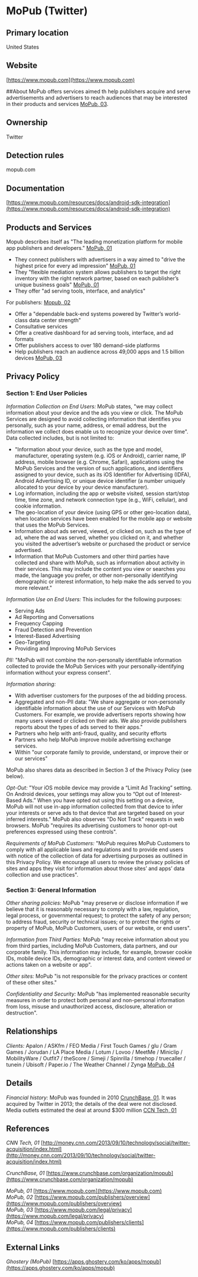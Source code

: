 # MoPub (Twitter)

## Primary location
United States

## Website
[https://www.mopub.com](https://www.mopub.com)

##About
MoPub offers services aimed th help publishers acquire and serve advertisements and advertisers to reach audiences that may be interested in their products and services [MoPub, 03](https://www.mopub.com/legal/privacy).

## Ownership
Twitter

## Detection rules
mopub\.com

## Documentation
[https://www.mopub.com/resources/docs/android-sdk-integration](https://www.mopub.com/resources/docs/android-sdk-integration)

## Products and Services
Mopub describes itself as "The leading monetization platform for mobile app publishers and developers."  [MoPub, 01](https://www.mopub.com)  

* They connect publishers with advertisers in a way aimed to "drive the highest price for every ad impression" [MoPub, 01](https://www.mopub.com)
* They "flexible mediation system allows publishers to target the right inventory with the right network partner, based on each publisher’s unique business goals" [MoPub, 01](https://www.mopub.com)
* They offer "ad serving tools, interface, and analytics"

For publishers:  [Mopub, 02](https://www.mopub.com/publishers/overview)
* Offer a "dependable back-end systems powered by Twitter’s world-class data center strength"
* Consultative services
* Offer a creative dashboard for ad serving tools, interface, and ad formats
* Offer publishers access to over 180 demand-side platforms
* Help publishers reach an audience across 49,000 apps and 1.5 billion devices [MoPub, 03](https://www.mopub.com/dsp/overview)

## Privacy Policy

### Section 1: End User Policies
_Information Collection on End Users:_ MoPub states, "we may collect information about your device and the ads you view or click. The MoPub Services are designed to avoid collecting information that identifies you personally, such as your name, address, or email address, but the information we collect does enable us to recognize your device over time". Data collected includes, but is not limited to:

* "Information about your device, such as the type and model, manufacturer, operating system (e.g. iOS or Android), carrier name, IP address, mobile browser (e.g. Chrome, Safari), applications using the MoPub Services and the version of such applications, and identifiers assigned to your device, such as its iOS Identifier for Advertising (IDFA), Android Advertising ID, or unique device identifier (a number uniquely allocated to your device by your device manufacturer).
* Log information, including the app or website visited, session start/stop time, time zone, and network connection type (e.g., WiFi, cellular), and cookie information.
* The geo-location of your device (using GPS or other geo-location data), when location services have been enabled for the mobile app or website that uses the MoPub Services.
* Information about ads served, viewed, or clicked on, such as the type of ad, where the ad was served, whether you clicked on it, and whether you visited the advertiser’s website or purchased the product or service advertised.
* Information that MoPub Customers and other third parties have collected and share with MoPub, such as information about activity in their services. This may include the content you view or searches you made, the language you prefer, or other non-personally identifying demographic or interest information, to help make the ads served to you more relevant."  

_Information Use on End Users:_ This includes for the following purposes:

* Serving Ads
* Ad Reporting and Conversations
* Frequency Capping
* Fraud Detection and Prevention
* Interest-Based Advertising
* Geo-Targeting
* Providing and Improving MoPub Services

_PII:_ "MoPub will not combine the non-personally identifiable information collected to provide the MoPub Services with your personally-identifying information without your express consent".  

_Information sharing:_  

* With advertiser customers for the purposes of the ad bidding process.
* Aggregated and non-PII data: "We share aggregate or non-personally identifiable information about the use of our Services with MoPub Customers. For example, we provide advertisers reports showing how many users viewed or clicked on their ads. We also provide publishers reports about the types of ads served to their apps."
* Partners who help with anti-fraud, quality, and security efforts
* Partners who help MoPub improve mobile advertising exchange services.
* Within "our corporate family to provide, understand, or improve their or our services"

MoPub also shares data as described in Section 3 of the Privacy Policy (see below).  

_Opt-Out:_ "Your iOS mobile device may provide a “Limit Ad Tracking” setting. On Android devices, your settings may allow you to “Opt out of Interest-Based Ads.” When you have opted out using this setting on a device, MoPub will not use in-app information collected from that device to infer your interests or serve ads to that device that are targeted based on your inferred interests." MoPub also observes "Do Not Track" requests in web browsers. MoPub "requires its advertising customers to honor opt-out preferences expressed using these controls".  

_Requirements of MoPub Customers:_ "MoPub requires MoPub Customers to comply with all applicable laws and regulations and to provide end users with notice of the collection of data for advertising purposes as outlined in this Privacy Policy. We encourage all users to review the privacy policies of sites and apps they visit for information about those sites’ and apps’ data collection and use practices".  

### Section 3: General Information
_Other sharing policies:_ MoPub "may preserve or disclose information if we believe that it is reasonably necessary to comply with a law, regulation, legal process, or governmental request; to protect the safety of any person; to address fraud, security or technical issues; or to protect the rights or property of MoPub, MoPub Customers, users of our website, or end users".

_Information from Third Parties:_ MoPub "may receive information about you from third parties, including MoPub Customers, data partners, and our corporate family. This information may include, for example, browser cookie IDs, mobile device IDs, demographic or interest data, and content viewed or actions taken on a website or app".  

_Other sites:_ MoPub "is not responsible for the privacy practices or content of these other sites."  

_Confidentiality and Security:_ MoPub "has implemented reasonable security measures in order to protect both personal and non-personal information from loss, misuse and unauthorized access, disclosure, alteration or destruction".

## Relationships
_Clients:_ Apalon / ASKfm / FEO Media / First Touch Games / glu / Gram Games / Jorudan / LA Place Media / Lotum / Lovoo / MeetMe / Miniclip / MobilityWare / Outfit7 / theScore / Simeji / Spinrilla / timehop / truecaller / tunein / Ubisoft / Paper.io / The Weather Channel / Zynga [MoPub, 04](https://www.mopub.com/publishers/clients)

## Details
_Financial history:_ MoPub was founded in 2010 [CrunchBase, 01](https://www.crunchbase.com/organization/mopub). It was acquired by Twitter in 2013; the details of the deal were not disclosed. Media outlets estimated the deal at around $300 million [CCN Tech, 01](http://money.cnn.com/2013/09/10/technology/social/twitter-acquisition/index.html)

## References
_CNN Tech, 01_ [http://money.cnn.com/2013/09/10/technology/social/twitter-acquisition/index.html](http://money.cnn.com/2013/09/10/technology/social/twitter-acquisition/index.html)  

_CrunchBase, 01_ [https://www.crunchbase.com/organization/mopub](https://www.crunchbase.com/organization/mopub)

_MoPub, 01_ [https://www.mopub.com](https://www.mopub.com)  
_MoPub, 02_ [https://www.mopub.com/publishers/overview](https://www.mopub.com/publishers/overview)  
_MoPub, 03_ [https://www.mopub.com/legal/privacy](https://www.mopub.com/legal/privacy)  
_MoPub, 04_ [https://www.mopub.com/publishers/clients](https://www.mopub.com/publishers/clients)

## External Links
_Ghostery (MoPub)_ [https://apps.ghostery.com/ko/apps/mopub](https://apps.ghostery.com/ko/apps/mopub)